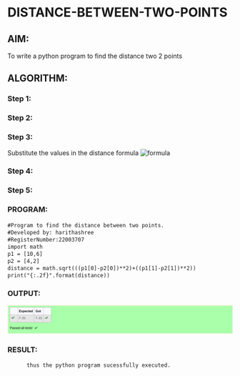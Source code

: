 # DISTANCE-BETWEEN-TWO-POINTS

## AIM:
To write a python program to find the distance two 2 points
## ALGORITHM:
### Step 1: 
### Step 2: 
### Step 3: 
Substitute the values in the distance formula  ![formula](/formula.jpg)
### Step 4: 
### Step 5: 
### PROGRAM:
```
#Program to find the distance between two points.
#Developed by: harithashree
#RegisterNumber:22003707
import math
p1 = [10,6]
p2 = [4,2]
distance = math.sqrt(((p1[0]-p2[0])**2)+((p1[1]-p2[1])**2))
print("{:.2f}".format(distance))
```
  


### OUTPUT:
![output](/Screenshot%20from%202022-12-25%2022-26-40.png)

### RESULT:
          thus the python program sucessfully executed.